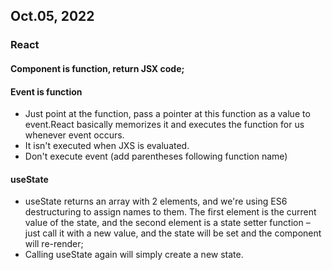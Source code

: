 ## Oct.05, 2022 
### React 
#### Component is function, return JSX code;
#### Event is function 
 
  - Just point at the function, pass a pointer at this function as a value to event.React basically memorizes it and executes the function for us whenever event occurs.
  - It isn't executed when JXS is evaluated.
  - Don't execute event (add parentheses following function name)

#### useState
  - useState returns an array with 2 elements, and we're using ES6 destructuring to assign names to them. The first element is the current value of the state, and the second element is a state setter function – just call it with a new value, and the state will be set and the component will re-render;
  - Calling useState again will simply create a new state.